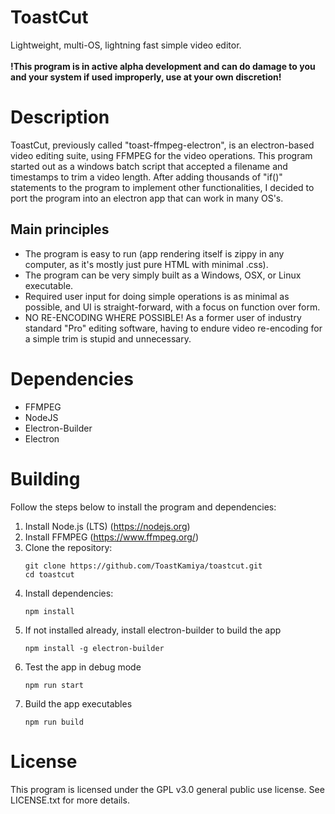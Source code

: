 # ToastCut
Lightweight, multi-OS, lightning fast simple video editor.<br/>
<br/>
**!This program is in active alpha development and can do damage to you and your system if used improperly, use at your own discretion!**

# Description
ToastCut, previously called "toast-ffmpeg-electron", is an electron-based video editing suite, using FFMPEG for the video operations.
This program started out as a windows batch script that accepted a filename and timestamps to trim a video length. After adding thousands of "if()" statements to the program to implement other functionalities, I decided to port the program into an electron app that can work in many OS's.
## Main principles
- The program is easy to run (app rendering itself is zippy in any computer, as it's mostly just pure HTML with minimal .css).
- The program can be very simply built as a Windows, OSX, or Linux executable.
- Required user input for doing simple operations is as minimal as possible, and UI is straight-forward, with a focus on function over form.
- NO RE-ENCODING WHERE POSSIBLE! As a former user of industry standard "Pro" editing software, having to endure video re-encoding for a simple trim is stupid and unnecessary.
  
# Dependencies
  - FFMPEG
  - NodeJS
  - Electron-Builder
  - Electron

# Building
Follow the steps below to install the program and dependencies:
1. Install Node.js (LTS) (https://nodejs.org)
2. Install FFMPEG (https://www.ffmpeg.org/)
3. Clone the repository:
   ```
   git clone https://github.com/ToastKamiya/toastcut.git
   cd toastcut
4. Install dependencies:
   ```
   npm install
5. If not installed already, install electron-builder to build the app
   ```
   npm install -g electron-builder
6. Test the app in debug mode
   ```
   npm run start
7. Build the app executables
   ```
   npm run build
# License
This program is licensed under the GPL v3.0 general public use license. See LICENSE.txt for more details.
